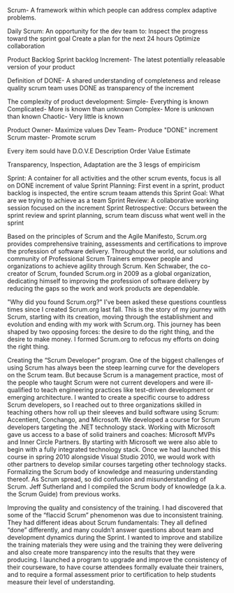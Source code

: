 Scrum- A framework within which people can address complex adaptive problems.

Daily Scrum: An opportunity for the dev team to: 
Inspect the progress toward the sprint goal
Create a plan for the next 24 hours
Optimize collaboration

Product Backlog
Sprint backlog 
Increment- The latest potentially releasable version of your product 

Definition of DONE- A shared understanding of completeness and release quality scrum team uses DONE as transparency of the increment

The complexity of product development:
Simple- Everything is known
Complicated- More is known than unknown
Complex- More is unknown than known 
Chaotic- Very little is known

Product Owner- Maximize values
Dev Team- Produce "DONE" increment
Scrum master- Promote scrum

Every item sould have D.O.V.E
Description
Order
Value
Estimate

Transparency, Inspection, Adaptation are the 3 lesgs of empiricism

Sprint: A container for all activities and the other scrum events, focus is all on DONE increment of value
Sprint Planning: First event in a sprint, product backlog is inspected, the entire scrum teaam attends this
Sprint Goal: What are we trying to achieve as a team
Sprint Review: A collaborative working session focused on the increment
Sprint Retrospective: Occurs between the sprint review and sprint planning, scrum team discuss what went well in the sprint

Based on the principles of Scrum and the Agile Manifesto, Scrum.org provides comprehensive training, assessments and certifications to improve the profession of software delivery. Throughout the world, our solutions and community of Professional Scrum Trainers empower people and organizations to achieve agility through Scrum.  Ken Schwaber, the co-creator of Scrum, founded Scrum.org in 2009 as a global organization, dedicating himself to improving the profession of software delivery by reducing the gaps so the work and work products are dependable.

"Why did you found Scrum.org?" I’ve been asked these questions countless times since I created Scrum.org last fall. This is the story of my journey with Scrum, starting with its creation, moving through the establishment and evolution and ending with my work with Scrum.org. This journey has been shaped by two opposing forces: the desire to do the right thing, and the desire to make money. I formed Scrum.org to refocus my efforts on doing the right thing.

Creating the “Scrum Developer” program. One of the biggest challenges of using Scrum has always been the steep learning curve for the developers on the Scrum team. But because Scrum is a management practice, most of the people who taught Scrum were not current developers and were ill-qualified to teach engineering practices like test-driven development or emerging architecture. I wanted to create a specific course to address Scrum developers, so I reached out to three organizations skilled in teaching others how roll up their sleeves and build software using Scrum: Accentient, Conchango, and Microsoft. We developed a course for Scrum developers targeting the .NET technology stack. Working with Microsoft gave us access to a base of solid trainers and coaches: Microsoft MVPs and Inner Circle Partners. By starting with Microsoft we were also able to begin with a fully integrated technology stack. Once we had launched this course in spring 2010 alongside Visual Studio 2010, we would work with other partners to develop similar courses targeting other technology stacks.
Formalizing the Scrum body of knowledge and measuring understanding thereof. As Scrum spread, so did confusion and misunderstanding of 
Scrum. Jeff Sutherland and I compiled the Scrum body of knowledge (a.k.a. the Scrum Guide) from previous works.

Improving the quality and consistency of the training. I had discovered that some of the “flaccid Scrum” phenomenon was due to inconsistent training. They had different ideas about Scrum fundamentals: They all defined “done” differently, and many couldn’t answer questions about team and development dynamics during the Sprint. I wanted to improve and stabilize the training materials they were using and the training they were delivering and also create more transparency into the results that they were producing. I launched a program to upgrade and improve the consistency of their courseware, to have course attendees formally evaluate their trainers, and to require a formal assessment prior to certification to help students measure their level of understanding.
